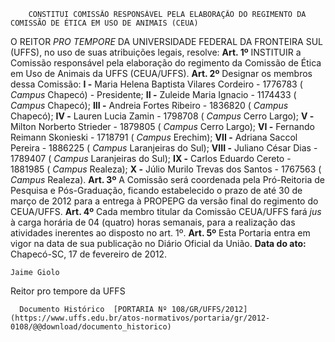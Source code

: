         CONSTITUI COMISSÃO RESPONSÁVEL PELA ELABORAÇÃO DO REGIMENTO DA COMISSÃO DE ÉTICA EM USO DE ANIMAIS (CEUA)  

 O REITOR *PRO TEMPORE*  DA UNIVERSIDADE FEDERAL DA FRONTEIRA SUL (UFFS), no uso de suas atribuições legais, resolve:   **Art. 1º**  INSTITUIR a Comissão responsável pela elaboração do regimento da Comissão de Ética em Uso de Animais da UFFS (CEUA/UFFS).   **Art. 2º**  Designar os membros dessa Comissão: **I -**  Maria Helena Baptista Vilares Cordeiro - 1776783 ( *Campus*  Chapecó) - Presidente; **II -**  Zuleide Maria Ignacio - 1174433 ( *Campus*  Chapecó); **III -**  Andreia Fortes Ribeiro - 1836820 ( *Campus*  Chapecó); **IV -**  Lauren Lucia Zamin - 1798708 ( *Campus*  Cerro Largo); **V -**  Milton Norberto Strieder - 1879805 ( *Campus*  Cerro Largo); **VI -**  Fernando Reimann Skonieski - 1718791 ( *Campus*  Erechim); **VII -**  Adriana Saccol Pereira - 1886225 ( *Campus*  Laranjeiras do Sul); **VIII -**  Juliano César Dias - 1789407 ( *Campus*  Laranjeiras do Sul); **IX -**  Carlos Eduardo Cereto - 1881985 ( *Campus*  Realeza); **X -**  Júlio Murilo Trevas dos Santos - 1767563 ( *Campus*  Realeza).   **Art. 3º**  A Comissão será coordenada pela Pró-Reitoria de Pesquisa e Pós-Graduação, ficando estabelecido o prazo de até 30 de março de 2012 para a entrega à PROPEPG da versão final do regimento do CEUA/UFFS.   **Art. 4º**  Cada membro titular da Comissão CEUA/UFFS fará *jus*  à carga horária de 04 (quatro) horas semanais, para a realização das atividades inerentes ao disposto no art. 1º.   **Art. 5º**  Esta Portaria entra em vigor na data de sua publicação no Diário Oficial da União.        **Data do ato:** Chapecó-SC, 17 de fevereiro de 2012.   
 

    Jaime Giolo    
 Reitor pro tempore da UFFS 

      Documento Histórico  [PORTARIA Nº 108/GR/UFFS/2012](https://www.uffs.edu.br/atos-normativos/portaria/gr/2012-0108/@@download/documento_historico)     
      
